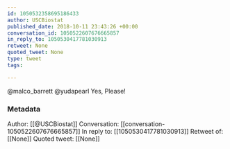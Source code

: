 ```yaml
---
id: 1050532358695186433
author: USCBiostat
published_date: 2018-10-11 23:43:26 +00:00
conversation_id: 1050522607676665857
in_reply_to: 1050530417781030913
retweet: None
quoted_tweet: None
type: tweet
tags:

---
```


@malco_barrett @yudapearl Yes, Please!

### Metadata

Author: [[@USCBiostat]]
Conversation: [[conversation-1050522607676665857]]
In reply to: [[1050530417781030913]]
Retweet of: [[None]]
Quoted tweet: [[None]]
